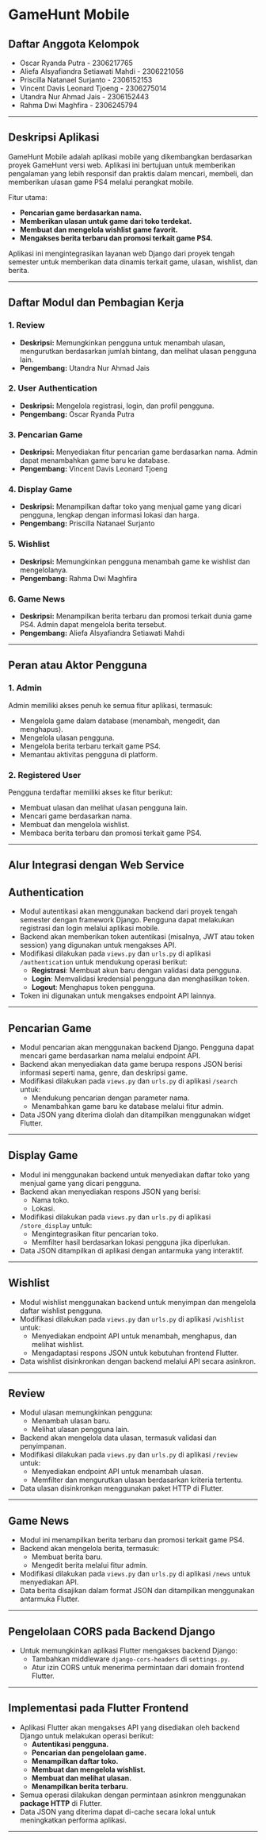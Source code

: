 # **GameHunt Mobile**

## **Daftar Anggota Kelompok**
- Oscar Ryanda Putra - 2306217765  
- Aliefa Alsyafiandra Setiawati Mahdi - 2306221056  
- Priscilla Natanael Surjanto - 2306152153  
- Vincent Davis Leonard Tjoeng - 2306275014  
- Utandra Nur Ahmad Jais - 2306152443  
- Rahma Dwi Maghfira - 2306245794  

---

## **Deskripsi Aplikasi**
GameHunt Mobile adalah aplikasi mobile yang dikembangkan berdasarkan proyek GameHunt versi web. Aplikasi ini bertujuan untuk memberikan pengalaman yang lebih responsif dan praktis dalam mencari, membeli, dan memberikan ulasan game PS4 melalui perangkat mobile.

Fitur utama:
- **Pencarian game berdasarkan nama.**
- **Memberikan ulasan untuk game dari toko terdekat.**
- **Membuat dan mengelola wishlist game favorit.**
- **Mengakses berita terbaru dan promosi terkait game PS4.**

Aplikasi ini mengintegrasikan layanan web Django dari proyek tengah semester untuk memberikan data dinamis terkait game, ulasan, wishlist, dan berita.

---

## **Daftar Modul dan Pembagian Kerja**

### **1. Review**
- **Deskripsi:** Memungkinkan pengguna untuk menambah ulasan, mengurutkan berdasarkan jumlah bintang, dan melihat ulasan pengguna lain.  
- **Pengembang:** Utandra Nur Ahmad Jais  

### **2. User Authentication**
- **Deskripsi:** Mengelola registrasi, login, dan profil pengguna.  
- **Pengembang:** Oscar Ryanda Putra  

### **3. Pencarian Game**
- **Deskripsi:** Menyediakan fitur pencarian game berdasarkan nama. Admin dapat menambahkan game baru ke database.  
- **Pengembang:** Vincent Davis Leonard Tjoeng  

### **4. Display Game**
- **Deskripsi:** Menampilkan daftar toko yang menjual game yang dicari pengguna, lengkap dengan informasi lokasi dan harga.  
- **Pengembang:** Priscilla Natanael Surjanto 

### **5. Wishlist**
- **Deskripsi:** Memungkinkan pengguna menambah game ke wishlist dan mengelolanya.  
- **Pengembang:** Rahma Dwi Maghfira   

### **6. Game News**
- **Deskripsi:** Menampilkan berita terbaru dan promosi terkait dunia game PS4. Admin dapat mengelola berita tersebut.  
- **Pengembang:** Aliefa Alsyafiandra Setiawati Mahdi  

---

## **Peran atau Aktor Pengguna**

### **1. Admin**
Admin memiliki akses penuh ke semua fitur aplikasi, termasuk:
- Mengelola game dalam database (menambah, mengedit, dan menghapus).
- Mengelola ulasan pengguna.
- Mengelola berita terbaru terkait game PS4.
- Memantau aktivitas pengguna di platform.

### **2. Registered User**
Pengguna terdaftar memiliki akses ke fitur berikut:
- Membuat ulasan dan melihat ulasan pengguna lain.
- Mencari game berdasarkan nama.
- Membuat dan mengelola wishlist.
- Membaca berita terbaru dan promosi terkait game PS4.

---

## **Alur Integrasi dengan Web Service**

## Authentication
- Modul autentikasi akan menggunakan backend dari proyek tengah semester dengan framework Django. Pengguna dapat melakukan registrasi dan login melalui aplikasi mobile.
- Backend akan memberikan token autentikasi (misalnya, JWT atau token session) yang digunakan untuk mengakses API.
- Modifikasi dilakukan pada `views.py` dan `urls.py` di aplikasi `/authentication` untuk mendukung operasi berikut:
  - **Registrasi**: Membuat akun baru dengan validasi data pengguna.
  - **Login**: Memvalidasi kredensial pengguna dan menghasilkan token.
  - **Logout**: Menghapus token pengguna.
- Token ini digunakan untuk mengakses endpoint API lainnya.

---

## Pencarian Game
- Modul pencarian akan menggunakan backend Django. Pengguna dapat mencari game berdasarkan nama melalui endpoint API.
- Backend akan menyediakan data game berupa respons JSON berisi informasi seperti nama, genre, dan deskripsi game.
- Modifikasi dilakukan pada `views.py` dan `urls.py` di aplikasi `/search` untuk:
  - Mendukung pencarian dengan parameter nama.
  - Menambahkan game baru ke database melalui fitur admin.
- Data JSON yang diterima diolah dan ditampilkan menggunakan widget Flutter.

---

## Display Game
- Modul ini menggunakan backend untuk menyediakan daftar toko yang menjual game yang dicari pengguna.
- Backend akan menyediakan respons JSON yang berisi:
  - Nama toko.
  - Lokasi.
- Modifikasi dilakukan pada `views.py` dan `urls.py` di aplikasi `/store_display` untuk:
  - Mengintegrasikan fitur pencarian toko.
  - Memfilter hasil berdasarkan lokasi pengguna jika diperlukan.
- Data JSON ditampilkan di aplikasi dengan antarmuka yang interaktif.

---

## Wishlist
- Modul wishlist menggunakan backend untuk menyimpan dan mengelola daftar wishlist pengguna.
- Modifikasi dilakukan pada `views.py` dan `urls.py` di aplikasi `/wishlist` untuk:
  - Menyediakan endpoint API untuk menambah, menghapus, dan melihat wishlist.
  - Mengadaptasi respons JSON untuk kebutuhan frontend Flutter.
- Data wishlist disinkronkan dengan backend melalui API secara asinkron.

---

## Review
- Modul ulasan memungkinkan pengguna:
  - Menambah ulasan baru.
  - Melihat ulasan pengguna lain.
- Backend akan mengelola data ulasan, termasuk validasi dan penyimpanan.
- Modifikasi dilakukan pada `views.py` dan `urls.py` di aplikasi `/review` untuk:
  - Menyediakan endpoint API untuk menambah ulasan.
  - Memfilter dan mengurutkan ulasan berdasarkan kriteria tertentu.
- Data ulasan disinkronkan menggunakan paket HTTP di Flutter.

---

## Game News
- Modul ini menampilkan berita terbaru dan promosi terkait game PS4.
- Backend akan mengelola berita, termasuk:
  - Membuat berita baru.
  - Mengedit berita melalui fitur admin.
- Modifikasi dilakukan pada `views.py` dan `urls.py` di aplikasi `/news` untuk menyediakan API.
- Data berita disajikan dalam format JSON dan ditampilkan menggunakan antarmuka Flutter.

---

## Pengelolaan CORS pada Backend Django
- Untuk memungkinkan aplikasi Flutter mengakses backend Django:
  - Tambahkan middleware `django-cors-headers` di `settings.py`.
  - Atur izin CORS untuk menerima permintaan dari domain frontend Flutter.

---

## Implementasi pada Flutter Frontend
- Aplikasi Flutter akan mengakses API yang disediakan oleh backend Django untuk melakukan operasi berikut:
  - **Autentikasi pengguna.**
  - **Pencarian dan pengelolaan game.**
  - **Menampilkan daftar toko.**
  - **Membuat dan mengelola wishlist.**
  - **Membuat dan melihat ulasan.**
  - **Menampilkan berita terbaru.**
- Semua operasi dilakukan dengan permintaan asinkron menggunakan **package HTTP** di Flutter.
- Data JSON yang diterima dapat di-cache secara lokal untuk meningkatkan performa aplikasi.

---
